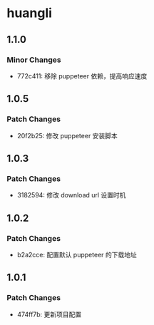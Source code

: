 # huangli

## 1.1.0

### Minor Changes

- 772c411: 移除 puppeteer 依赖，提高响应速度

## 1.0.5

### Patch Changes

- 20f2b25: 修改 puppeteer 安装脚本

## 1.0.3

### Patch Changes

- 3182594: 修改 download url 设置时机

## 1.0.2

### Patch Changes

- b2a2cce: 配置默认 puppeteer 的下载地址

## 1.0.1

### Patch Changes

- 474ff7b: 更新项目配置
